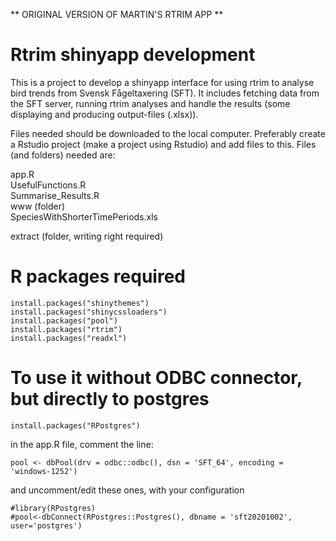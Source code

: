 ** ORIGINAL VERSION OF MARTIN'S RTRIM APP **


# Rtrim shinyapp development
This is a project to develop a shinyapp interface for using rtrim to analyse bird trends from Svensk Fågeltaxering (SFT). It includes fetching data from the SFT server, running rtrim analyses and handle the results (some displaying and producing output-files (.xlsx)). 

Files needed should be downloaded to the local computer. Preferably create a Rstudio project (make a project using Rstudio) and add files to this. Files (and folders) needed are:

app.R<br/>
UsefulFunctions.R<br/>
Summarise_Results.R<br/>
www (folder)<br/>
SpeciesWithShorterTimePeriods.xls<br/>

extract (folder, writing right required)<br/>

# R packages required
```
install.packages("shinythemes")
install.packages("shinycssloaders")
install.packages("pool")
install.packages("rtrim")
install.packages("readxl")
```

# To use it without ODBC connector, but directly to postgres
```
install.packages("RPostgres")
```
in the app.R file, comment the line:
```
pool <- dbPool(drv = odbc::odbc(), dsn = 'SFT_64', encoding = 'windows-1252')
```
and uncomment/edit these ones, with your configuration
```
#library(RPostgres)
#pool<-dbConnect(RPostgres::Postgres(), dbname = 'sft20201002', user='postgres')
```
